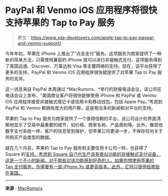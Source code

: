 # PayPal 和 Venmo iOS 应用程序将很快支持苹果的 Tap to Pay 服务

> 原文：<https://www.xda-developers.com/apple-tap-to-pay-paypal-and-venmo-support/>

今年年初，苹果在 iPhone 上推出了“点击支付”服务。这项服务为商家提供了一种新的简单方法，只需使用兼容的 iPhone 就可以进行非接触式支付。这项服务得到了美国运通、Discover、万事达和 Visa 等主要网络的支持。现在，该平台获得了更多的支持，PayPal 和 Venmo iOS 应用程序很快就提供了对苹果 Tap to Pay 服务的支持。

这一消息来自 PayPal 本周通过 *MacRumors、*举行的财报电话会议，该公司在电话会议上宣布，“美国商业客户将很快能够使用 iPhone 和 PayPal 或 Venmo iOS 应用程序接受非接触式借记卡或信用卡和移动钱包，包括 Apple Pay。”考虑到 PayPal 和 Venmo 都拥有庞大的用户群，这是相当多的新闻和对平台的支持。

苹果的 Tap to Pay 服务为商家提供了一个值得信赖的平台。该公司设计的界面清晰地显示了交易中最重要的细节，如价格、商家名称、产品类别等。此外，像其他数字支付系统一样，客户的信息受到保护，但苹果公司更进一步，不保存任何关于所购买产品类型的数据。

就在几个月前，苹果的 Tap to Pay 服务和主要信用卡公司一样，也获得了 Square 的[支持。考虑到 Square 自己也生产具有类似功能的非接触式支付设备，这是一个不小的新闻。对于那些对该功能感到好奇的人，如果你想使用苹果的 Tap 支付服务，你需要有一部 iPhone Xs 或更高版本。此外，它将只提供给那些在美国。](https://www.xda-developers.com/square-tap-to-pay-on-iphones/)

* * *

**来源** : [MacRumors](https://www.macrumors.com/2022/11/03/paypal-venmo-apple-tap-to-pay-integration/)